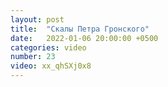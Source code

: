 ```yaml
---
layout: post
title:  "Скалы Петра Гронского"
date:   2022-01-06 20:00:00 +0500
categories: video
number: 23
video: xx_qhSXj0x8
---
```

